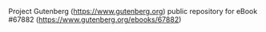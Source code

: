 Project Gutenberg (https://www.gutenberg.org) public repository for
eBook #67882 (https://www.gutenberg.org/ebooks/67882)
